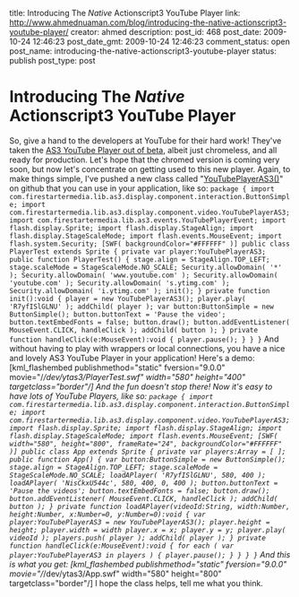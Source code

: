 title: Introducing The *Native* Actionscript3 YouTube Player
link: http://www.ahmednuaman.com/blog/introducing-the-native-actionscript3-youtube-player/
creator: ahmed
description: 
post_id: 468
post_date: 2009-10-24 12:46:23
post_date_gmt: 2009-10-24 12:46:23
comment_status: open
post_name: introducing-the-native-actionscript3-youtube-player
status: publish
post_type: post

# Introducing The *Native* Actionscript3 YouTube Player

So, give a hand to the developers at YouTube for their hard work! They've taken the [AS3 YouTube Player out of beta](http://code.google.com/apis/youtube/flash_api_reference.html), albeit just chromeless, and all ready for production. Let's hope that the chromed version is coming very soon, but now let's concentrate on getting used to this new player. Again, to make things simple, I've pushed a new class called "[YouTubePlayerAS3()](http://github.com/ahmednuaman/AS3/blob/2f79591f78272f3e7a8b870bfc94c51cf2f6b875/com/firestartermedia/lib/as3/display/component/video/YouTubePlayerAS3.as)" on github that you can use in your application, like so: ` package { import com.firestartermedia.lib.as3.display.component.interaction.ButtonSimple; import com.firestartermedia.lib.as3.display.component.video.YouTubePlayerAS3; import com.firestartermedia.lib.as3.events.YouTubePlayerEvent; import flash.display.Sprite; import flash.display.StageAlign; import flash.display.StageScaleMode; import flash.events.MouseEvent; import flash.system.Security; [SWF( backgroundColor="#FFFFFF" )] public class PlayerTest extends Sprite { private var player:YouTubePlayerAS3; public function PlayerTest() { stage.align = StageAlign.TOP_LEFT; stage.scaleMode = StageScaleMode.NO_SCALE; Security.allowDomain( '*' ); Security.allowDomain( 'www.youtube.com' ); Security.allowDomain( 'youtube.com' ); Security.allowDomain( 's.ytimg.com' ); Security.allowDomain( 'i.ytimg.com' ); init(); } private function init():void { player = new YouTubePlayerAS3(); player.play( 'R7yfISlGLNU' ); addChild( player ); var button:ButtonSimple = new ButtonSimple(); button.buttonText = 'Pause the video'; button.textEmbedFonts = false; button.draw(); button.addEventListener( MouseEvent.CLICK, handleClick ); addChild( button ); } private function handleClick(e:MouseEvent):void { player.pause(); } } } ` And without having to play with wrappers or local connections, you have a nice and lovely AS3 YouTube Player in your application! Here's a demo: [kml_flashembed publishmethod="static" fversion="9.0.0" movie="/_/dev/ytas3/PlayerTest.swf" width="580" height="400" targetclass="border"/] And the fun doesn't stop there! Now it's easy to have lots of YouTube Players, like so: ` package { import com.firestartermedia.lib.as3.display.component.interaction.ButtonSimple; import com.firestartermedia.lib.as3.display.component.video.YouTubePlayerAS3; import flash.display.Sprite; import flash.display.StageAlign; import flash.display.StageScaleMode; import flash.events.MouseEvent; [SWF( width="580", height="800", frameRate="24", backgroundColor="#FFFFFF" )] public class App extends Sprite { private var players:Array = [ ]; public function App() { var button:ButtonSimple = new ButtonSimple(); stage.align = StageAlign.TOP_LEFT; stage.scaleMode = StageScaleMode.NO_SCALE; loadAPlayer( 'R7yfISlGLNU', 580, 400 ); loadAPlayer( 'NisCkxU544c', 580, 400, 0, 400 ); button.buttonText = 'Pause the videos'; button.textEmbedFonts = false; button.draw(); button.addEventListener( MouseEvent.CLICK, handleClick ); addChild( button ); } private function loadAPlayer(videoId:String, width:Number, height:Number, x:Number=0, y:Number=0):void { var player:YouTubePlayerAS3 = new YouTubePlayerAS3(); player.height = height; player.width = width player.x = x; player.y = y; player.play( videoId ); players.push( player ); addChild( player ); } private function handleClick(e:MouseEvent):void { for each ( var player:YouTubePlayerAS3 in players ) { player.pause(); } } } } ` And this is what you get: [kml_flashembed publishmethod="static" fversion="9.0.0" movie="/_/dev/ytas3/App.swf" width="580" height="800" targetclass="border"/] I hope the class helps, tell me what you think.